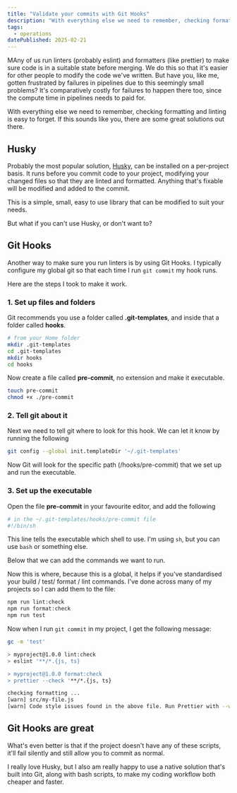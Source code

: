 ```yaml
---
title: "Validate your commits with Git Hooks"
description: "With everything else we need to remember, checking formatting and linting is easy to forget. If this sounds like you, there are some great solutions out there. Here's how to use Git Hooks."
tags: 
  - operations
datePublished: 2025-02-21
---
```

MAny of us run linters (probably eslint) and formatters (like prettier) to make sure code is in a suitable state before merging. We do this so that it's easier for other people to modify the code we've written. But have you, like me, gotten frustrated by failures in pipelines due to this seemingly small problems? It's comparatively costly for failures to happen there too, since the compute time in pipelines needs to paid for. 

With everything else we need to remember, checking formatting and linting is easy to forget. If this sounds like you, there are some great solutions out there.

## Husky 

Probably the most popular solution, [Husky](https://typicode.github.io/husky/), can be installed on a per-project basis. It runs before you commit code to your project, modifying your changed files so that they are linted and formatted. Anything that's fixable will be modified and added to the commit.

This is a simple, small, easy to use library that can be modified to suit your needs.

But what if you can't use Husky, or don't want to?

## Git Hooks

Another way to make sure you run linters is by using Git Hooks. I typically configure my global git so that each time I run `git commit` my hook runs.

Here are the steps I took to make it work.

### 1. Set up files and folders

Git recommends you use a folder called **.git-templates**, and inside that a folder called **hooks**.

```bash
# from your Home folder
mkdir .git-templates
cd .git-templates
mkdir hooks
cd hooks
```

Now create a file called **pre-commit**, no extension and make it executable.

```bash
touch pre-commit
chmod +x ./pre-commit
```

### 2. Tell git about it

Next we need to tell git where to look for this hook. We can let it know by running the following

```bash
git config --global init.templateDir '~/.git-templates'
```

Now Git will look for the specific path (/hooks/pre-commit) that we set up and run the executable.

### 3. Set up the executable

Open the file **pre-commit** in your favourite editor, and add the following

```bash
# in the ~/.git-templates/hooks/pre-commit file
#!/bin/sh
```

This line tells the executable which shell to use. I'm using `sh`, but you can use `bash` or something else.

Below that we can add the commands we want to run.

Now this is where, because this is a global, it helps if you've standardised your build / test/ format / lint commands. I've done across many of my projects so I can add them to the file:

```bash
npm run lint:check
npm run format:check
npm run test
```

Now when I run `git commit` in my project, I get the following message:

```bash
gc -m 'test'

> myproject@1.0.0 lint:check
> eslint '**/*.{js, ts}

> myproject@1.0.0 format:check
> prettier --check '**/*.{js, ts}

checking formatting ...
[warn] src/my-file.js
[warn] Code style issues found in the above file. Run Prettier with --write to fix
```

## Git Hooks are great

What's even better is that if the project doesn't have any of these scripts, it'll fail silently and still allow you to commit as normal.

I really love Husky, but I also am really happy to use a native solution that's built into Git, along with bash scripts, to make my coding workflow both cheaper and faster.